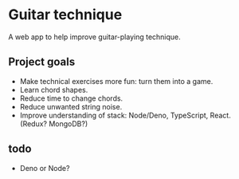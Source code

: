 # Guitar technique

A web app to help improve guitar-playing technique.

## Project goals

* Make technical exercises more fun: turn them into a game.
* Learn chord shapes.
* Reduce time to change chords.
* Reduce unwanted string noise.
* Improve understanding of stack: Node/Deno, TypeScript, React. (Redux? MongoDB?)

## todo

* Deno or Node?